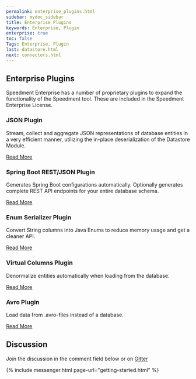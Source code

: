 ```yaml
---
permalink: enterprise_plugins.html
sidebar: mydoc_sidebar
title: Enterprise Plugins
keywords: Enterprise, Plugin
enterprise: true
toc: false
Tags: Enterprise, Plugin
last: datastore.html
next: connectors.html
---
```


## Enterprise Plugins
Speedment Enterprise has a number of proprietary plugins to expand the functionality of the Speedment tool. These are included in the Speedment Enterprise License.

### JSON Plugin
Stream, collect and aggregate JSON representations of database entities in a very efficient manner, utilizing the in-place deserialization of the Datastore Module.

[Read More](enterprise_json#top)

### Spring Boot REST/JSON Plugin
Generates Spring Boot configurations automatically. Optionally generates complete REST API endpoints for your entire database schema.

[Read More](enterprise_spring#top)

### Enum Serializer Plugin
Convert String columns into Java Enums to reduce memory usage and get a cleaner API.

[Read More](enterprise_enums#top)

### Virtual Columns Plugin
Denormalize entities automatically when loading from the database.

[Read More](enterprise_virtualcolumns#top)

### Avro Plugin
Load data from .avro-files instead of a database.

[Read More](enterprise_avro#top)

## Discussion
Join the discussion in the comment field below or on [Gitter](https://gitter.im/speedment/speedment)

{% include messenger.html page-url="getting-started.html" %}
